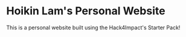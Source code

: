 # Hoikin Lam's Personal Website
This is a personal website built using the Hack4Impact's Starter Pack!
